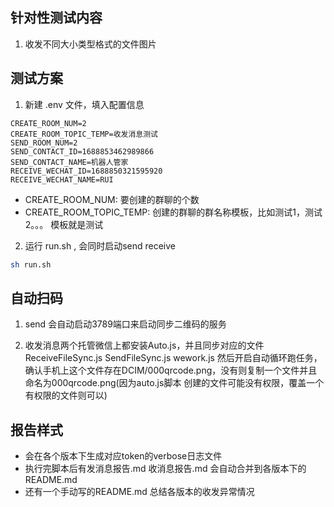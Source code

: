 
## 针对性测试内容

1. 收发不同大小类型格式的文件图片


## 测试方案

1. 新建 .env 文件，填入配置信息

```env
CREATE_ROOM_NUM=2
CREATE_ROOM_TOPIC_TEMP=收发消息测试
SEND_ROOM_NUM=2
SEND_CONTACT_ID=1688853462989866
SEND_CONTACT_NAME=机器人管家
RECEIVE_WECHAT_ID=1688850321595920
RECEIVE_WECHAT_NAME=RUI
```

- CREATE_ROOM_NUM: 要创建的群聊的个数
- CREATE_ROOM_TOPIC_TEMP: 创建的群聊的群名称模板，比如测试1，测试2。。。 模板就是测试

2. 运行 run.sh , 会同时启动send receive

```sh
sh run.sh
```

## 自动扫码

1. send 会自动启动3789端口来启动同步二维码的服务

2. 收发消息两个托管微信上都安装Auto.js，并且同步对应的文件ReceiveFileSync.js SendFileSync.js wework.js
然后开启自动循环跑任务，确认手机上这个文件存在DCIM/000qrcode.png，没有则复制一个文件并且命名为000qrcode.png(因为auto.js脚本
创建的文件可能没有权限，覆盖一个有权限的文件则可以)

## 报告样式

- 会在各个版本下生成对应token的verbose日志文件
- 执行完脚本后有发消息报告.md 收消息报告.md 会自动合并到各版本下的README.md
- 还有一个手动写的README.md 总结各版本的收发异常情况
